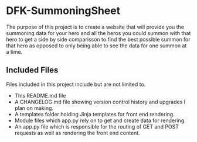# DFK-SummoningSheet

The purpose of this project is to create a website that will provide you the summoning data for your hero and all the heros you could summon with that hero to get a side by side comparisson to find the best possible summon for that hero as opposed to only being able to see the data for one summon at a time. 


## Included Files
Files included in this project include but are not limited to.

- This README.md file
- A CHANGELOG.md file showing version control history and upgrades I plan on making.
- A templates folder holding Jinja templates for front end rendering.
- Module files which app.py rely on to get and create data for rendering.
- An app.py file which is responsible for the routing of GET and POST requests as well as rendering the front end content.
